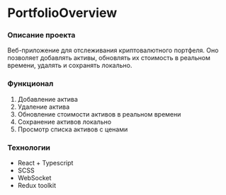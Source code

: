 # PortfolioOverview

### Описание проекта

Веб-приложение для отслеживания криптовалютного портфеля. Оно позволяет добавлять активы, обновлять их стоимость в реальном времени, удалять и сохранять локально.

### Функционал

1. Добавление актива
2. Удаление актива
3. Обновление стоимости активов в реальном времени
4. Сохранение активов локально
5. Просмотр списка активов с ценами

### Технологии

- React + Typescript
- SCSS
- WebSocket
- Redux toolkit

